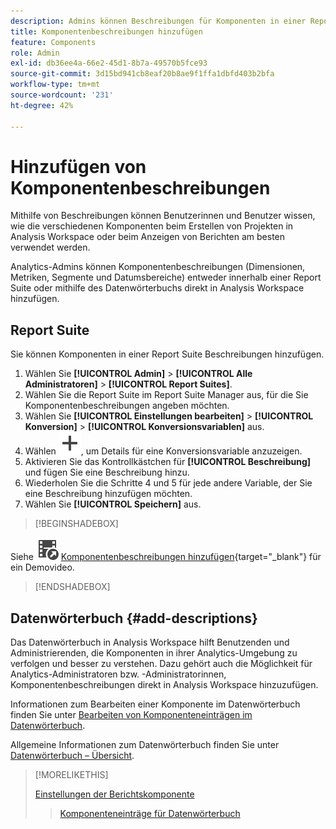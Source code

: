 ```yaml
---
description: Admins können Beschreibungen für Komponenten in einer Report Suite oder mithilfe des Datenwörterbuchs hinzufügen.
title: Komponentenbeschreibungen hinzufügen
feature: Components
role: Admin
exl-id: db36ee4a-66e2-45d1-8b7a-49570b5fce93
source-git-commit: 3d15bd941cb8eaf20b8ae9f1ffa1dbfd403b2bfa
workflow-type: tm+mt
source-wordcount: '231'
ht-degree: 42%

---
```


# Hinzufügen von Komponentenbeschreibungen

Mithilfe von Beschreibungen können Benutzerinnen und Benutzer wissen, wie die verschiedenen Komponenten beim Erstellen von Projekten in Analysis Workspace oder beim Anzeigen von Berichten am besten verwendet werden.

Analytics-Admins können Komponentenbeschreibungen (Dimensionen, Metriken, Segmente und Datumsbereiche) entweder innerhalb einer Report Suite oder mithilfe des Datenwörterbuchs direkt in Analysis Workspace hinzufügen.

## Report Suite

Sie können Komponenten in einer Report Suite Beschreibungen hinzufügen.

1. Wählen Sie **[!UICONTROL Admin]** > **[!UICONTROL Alle Administratoren]** > **[!UICONTROL Report Suites]**.
1. Wählen Sie die Report Suite im Report Suite Manager aus, für die Sie Komponentenbeschreibungen angeben möchten.
1. Wählen Sie **[!UICONTROL Einstellungen bearbeiten]** > **[!UICONTROL Konversion]** > **[!UICONTROL Konversionsvariablen]** aus.
1. Wählen ![Hinzufügen](/help/assets/icons/Add.svg), um Details für eine Konversionsvariable anzuzeigen.
1. Aktivieren Sie das Kontrollkästchen für **[!UICONTROL Beschreibung]** und fügen Sie eine Beschreibung hinzu.
1. Wiederholen Sie die Schritte 4 und 5 für jede andere Variable, der Sie eine Beschreibung hinzufügen möchten.
1. Wählen Sie **[!UICONTROL Speichern]** aus.

>[!BEGINSHADEBOX]

Siehe ![VideoCheckedOut](/help/assets/icons/VideoCheckedOut.svg) [Komponentenbeschreibungen hinzufügen](https://video.tv.adobe.com/v/25453?quality=12&learn=on){target="_blank"} für ein Demovideo.

>[!ENDSHADEBOX]


## Datenwörterbuch {#add-descriptions}

Das Datenwörterbuch in Analysis Workspace hilft Benutzenden und Administrierenden, die Komponenten in ihrer Analytics-Umgebung zu verfolgen und besser zu verstehen. Dazu gehört auch die Möglichkeit für Analytics-Administratoren bzw. -Administratorinnen, Komponentenbeschreibungen direkt in Analysis Workspace hinzuzufügen.

Informationen zum Bearbeiten einer Komponente im Datenwörterbuch finden Sie unter [Bearbeiten von Komponenteneinträgen im Datenwörterbuch](/help/analyze/analysis-workspace/components/data-dictionary/edit-entries-data-dictionary.md).

Allgemeine Informationen zum Datenwörterbuch finden Sie unter [Datenwörterbuch – Übersicht](/help/analyze/analysis-workspace/components/data-dictionary/data-dictionary-overview.md).

>[!MORELIKETHIS]
>
>[Einstellungen der Berichtskomponente](/help/components/vrs/vrs-components.md)
>>[Komponenteneinträge für Datenwörterbuch](/help/analyze/analysis-workspace/components/data-dictionary/edit-entries-data-dictionary.md)
>
